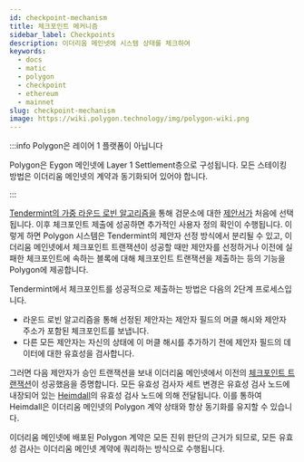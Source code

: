 ```yaml
---
id: checkpoint-mechanism
title: 체크포인트 메커니즘
sidebar_label: Checkpoints
description: 이더리움 메인넷에 시스템 상태를 체크하여
keywords:
  - docs
  - matic
  - polygon
  - checkpoint
  - ethereum
  - mainnet
slug: checkpoint-mechanism
image: https://wiki.polygon.technology/img/polygon-wiki.png
---
```


:::info Polygon은 레이어 1 플랫폼이 아닙니다

Polygon은 Eygon 메인넷에 Layer 1 Settlement층으로 구성됩니다. 모든 스테이킹 방법은 이더리움 메인넷의 계약과 동기화되어 있어야 합니다.

:::

[Tendermint의 가중 라운드 로빈 알고리즘을](https://docs.tendermint.com/master/spec/consensus/proposer-selection.html) 통해 검문소에 대한 [제안서가](/docs/maintain/glossary.md#proposer) 처음에 선택됩니다. 이후 체크포인트 제출에 성공하면 추가적인 사용자 정의 확인이 수행됩니다. 이렇게 하면 Polygon 시스템은 Tendermint의 제안자 선정 방식에서 분리될 수 있고, 이더리움 메인넷에서 체크포인트 트랜잭션이 성공할 때만 제안자를 선정하거나 이전에 실패한 체크포인트에 속하는 블록에 대해 체크포인트 트랜잭션을 제출하는 등의 기능을 Polygon에 제공합니다.

Tendermint에서 체크포인트를 성공적으로 제출하는 방법은 다음의 2단계 프로세스입니다.

* 라운드 로빈 알고리즘을 통해 선정된 제안자는 제안자 필드의 머클 해시와 제안자 주소가 포함된 체크포인트를 보냅니다.
* 다른 모든 제안자는 자신의 상태에 이 머클 해시를 추가하기 전에 제안자 필드의 데이터에 대한 유효성을 검사합니다.

그러면 다음 제안자가 승인 트랜잭션을 보내 이더리움 메인넷에서 이전의 [체크포인트 트랜잭션](/docs/maintain/glossary.md#checkpoint-transaction)이 성공했음을 증명합니다. 모든 유효성 검사자 세트 변경은 유효성 검사 노드에 내장되어 있는 [Heimdall](/docs/maintain/glossary.md#heimdall)의 유효성 검사 노드에 의해 전달됩니다. 이를 통하여 Heimdall은 이더리움 메인넷의 Polygon 계약 상태와 항상 동기화를 유지할 수 있습니다.

이더리움 메인넷에 배포된 Polygon 계약은 모든 진위 판단의 근거가 되므로, 모든 유효성 검사는 이더리움 메인넷 계약에 쿼리하는 방식으로 수행됩니다.
